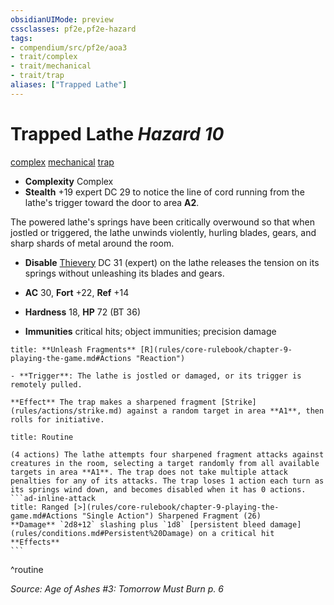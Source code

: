 ```yaml
---
obsidianUIMode: preview
cssclasses: pf2e,pf2e-hazard
tags:
- compendium/src/pf2e/aoa3
- trait/complex
- trait/mechanical
- trait/trap
aliases: ["Trapped Lathe"]
---
```

# Trapped Lathe *Hazard 10*  
[complex](rules/traits/complex.md "Complex Hazard Trait")  [mechanical](rules/traits/mechanical.md "Mechanical Hazard Trait")  [trap](rules/traits/trap.md "Trap Hazard Trait")  

- **Complexity** Complex
- **Stealth** +19 expert DC 29 to notice the line of cord running from the lathe's trigger toward the door to area **A2**.  

The powered lathe's springs have been critically overwound so that when jostled or triggered, the lathe unwinds violently, hurling blades, gears, and sharp shards of metal around the room.

- **Disable** [Thievery](compendium/skills.md#Thievery) DC 31 (expert) on the lathe releases the tension on its springs without unleashing its blades and gears.  

- **AC** 30, **Fort** +22, **Ref** +14
- **Hardness** 18, **HP** 72 (BT 36)
- **Immunities** critical hits; object immunities; precision damage

```ad-embed-ability
title: **Unleash Fragments** [R](rules/core-rulebook/chapter-9-playing-the-game.md#Actions "Reaction")

- **Trigger**: The lathe is jostled or damaged, or its trigger is remotely pulled.

**Effect** The trap makes a sharpened fragment [Strike](rules/actions/strike.md) against a random target in area **A1**, then rolls for initiative.
```

````ad-pf2-summary
title: Routine

(4 actions) The lathe attempts four sharpened fragment attacks against creatures in the room, selecting a target randomly from all available targets in area **A1**. The trap does not take multiple attack penalties for any of its attacks. The trap loses 1 action each turn as its springs wind down, and becomes disabled when it has 0 actions.
```ad-inline-attack
title: Ranged [>](rules/core-rulebook/chapter-9-playing-the-game.md#Actions "Single Action") Sharpened Fragment (26)
**Damage** `2d8+12` slashing plus `1d8` [persistent bleed damage](rules/conditions.md#Persistent%20Damage) on a critical hit 
**Effects**
```
````
^routine

*Source: Age of Ashes #3: Tomorrow Must Burn p. 6*
